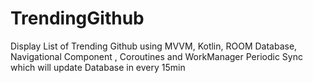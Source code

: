 # TrendingGithub
Display List of Trending Github using MVVM, Kotlin, ROOM Database, Navigational Component , Coroutines and WorkManager
Periodic Sync which will update Database in every 15min
